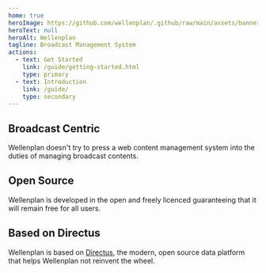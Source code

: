 ```yaml
---
home: true
heroImage: https://github.com/wellenplan/.github/raw/main/assets/banner.jpg
heroText: null
heroAlt: Wellenplan
tagline: Broadcast Management System
actions:
  - text: Get Started
    link: /guide/getting-started.html
    type: primary
  - text: Introduction
    link: /guide/
    type: secondary
---
```


<div class="features">
  <div class="feature">
    <h2>Broadcast Centric</h2>
    <p>
      Wellenplan doesn't try to press a web content management system into
      the duties of managing broadcast contents.
    </p>
  </div>
  <div class="feature">
    <h2>Open Source</h2>
    <p>
      Wellenplan is developed in the open and freely licenced
      guaranteeing that it will remain free for all users.
    </p>
  </div>
  <div class="feature">
    <h2>Based on Directus</h2>
    <p>
      Wellenplan is based on <a href="https://directus.io">Directus</a>,
      the modern, open source data platform that helps Wellenplan not
      reinvent the wheel.
    </p>
  </div>
</div>
